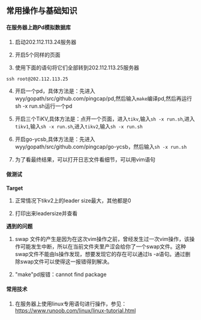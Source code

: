 ## 常用操作与基础知识

#### 在服务器上跑Pd模拟数据库 

1. 启动202.112.113.24服务器

2. 开启5个同样的页面

3. 使用下面的语句将它们全部转到202.112.113.25服务器
```
ssh root@202.112.113.25
```
4. 开启一个pd，具体方法是：先进入wyy/gopath/src/github.com/pingcap/pd,然后输入```make```编译pd,然后再运行sh -x run.sh运行一个pd


5. 开启三个TiKV,具体方法是：点开一个页面，进入```tikv```,输入```sh -x run.sh```,进入```tikv1```,输入```sh -x run.sh```,进入```tikv2```,输入```sh -x run.sh```

6. 开启go-ycsb,具体方法是：先进入wyy/gopath/src/github.com/pingcap/go-ycsb，然后输入```sh -x run.sh```

7. 为了看最终结果，可以打开日志文件看细节，可以用vim语句

#### 做测试

**Target**

1. 正常情况下tikv2上的leader size最大，其他都是0

2. 打印出来leadersize并查看

**遇到的问题**

1. swap 文件的产生是因为在这次vim操作之前，曾经发生过一次vim操作，该操作可能发生中断，所以在当前文件夹里产涩会给你了一个swap文件。这种swap文件不能由ls操作发现，想要发现它的存在可以通过ls  -a语句。通过删除swap文件可以使得这一报错得到解决。

2. "make"pd报错：cannot find package  


#### 常用技术

1. 在服务器上使用linux专用语句进行操作，参见：https://www.runoob.com/linux/linux-tutorial.html

